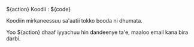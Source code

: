 ${action} Koodii : ${code}

Koodiin mirkaneessuu sa'aatii tokko booda ni dhumata.

Yoo ${action} dhaaf iyyachuu hin dandeenye ta'e, maaloo email kana bira darbi.